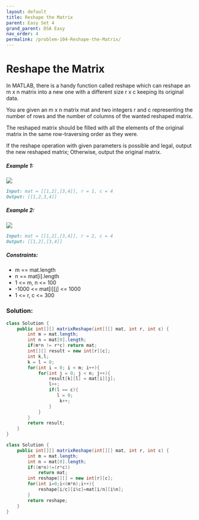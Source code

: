 ```yaml
---
layout: default
title: Reshape the Matrix
parent: Easy Set 4
grand_parent: DSA Easy
nav_order: 4
permalink: /problem-104-Reshape-the-Matrix/
---
```


# Reshape the Matrix

In MATLAB, there is a handy function called reshape which can reshape an m x n matrix into a new one with a different size r x c keeping its original data.

You are given an m x n matrix mat and two integers r and c representing the number of rows and the number of columns of the wanted reshaped matrix.

The reshaped matrix should be filled with all the elements of the original matrix in the same row-traversing order as they were.

If the reshape operation with given parameters is possible and legal, output the new reshaped matrix; Otherwise, output the original matrix.

##### Example 1:
![](../../assets/images/ds/reshape1-grid.jpeg)
```markdown
Input: mat = [[1,2],[3,4]], r = 1, c = 4
Output: [[1,2,3,4]]
```
##### Example 2:
![](../../assets/images/ds/reshape2-grid.jpeg)
```markdown
Input: mat = [[1,2],[3,4]], r = 2, c = 4
Output: [[1,2],[3,4]]
```
##### Constraints:
* m == mat.length
* n == mat[i].length
* 1 <= m, n <= 100
* -1000 <= mat[i][j] <= 1000
* 1 <= r, c <= 300

### Solution: 
```java
class Solution {
    public int[][] matrixReshape(int[][] mat, int r, int c) {
        int m = mat.length;
        int n = mat[0].length;
        if(m*n != r*c) return mat;
        int[][] result = new int[r][c];
        int k,l;
        k = l = 0;
        for(int i = 0; i < m; i++){
            for(int j = 0; j < n; j++){
                result[k][l] = mat[i][j];
                l++;
                if(l == c){
                   l = 0;
                    k++;
                }
            }
        }
        return result;
    }
}
```
```java
class Solution {
    public int[][] matrixReshape(int[][] mat, int r, int c) {
        int m = mat.length;
        int n = mat[0].length;
        if((m*n)!=(r*c))
            return mat;
        int reshape[][] = new int[r][c];
        for(int i=0;i<(m*n);i++){
            reshape[i/c][i%c]=mat[i/n][i%n];
        }
        return reshape;
    }
}
```




